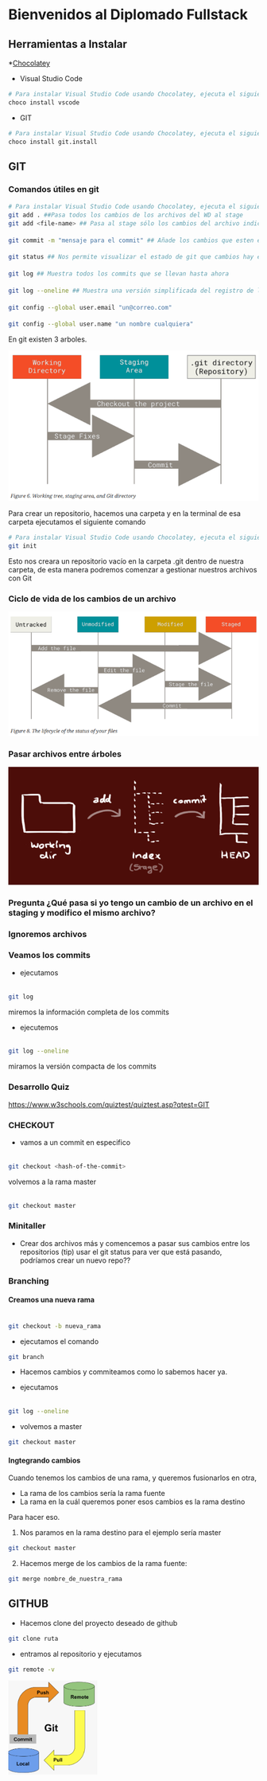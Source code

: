 # Bienvenidos al Diplomado Fullstack

## Herramientas a Instalar

 *[Chocolatey](https://chocolatey.org/)
* Visual Studio Code 

```sh
# Para instalar Visual Studio Code usando Chocolatey, ejecuta el siguiente comando:
choco install vscode
```

* GIT 

```sh
# Para instalar Visual Studio Code usando Chocolatey, ejecuta el siguiente comando:
choco install git.install
```

## GIT

### Comandos útiles en git

```sh
# Para instalar Visual Studio Code usando Chocolatey, ejecuta el siguiente comando:
git add . ##Pasa todos los cambios de los archivos del WD al stage
git add <file-name> ## Pasa al stage sólo los cambios del archivo indicado

git commit -m "mensaje para el commit" ## Añade los cambios que esten en el stage al repositorio.

git status ## Nos permite visualizar el estado de git que cambios hay en los árboles mencionados más adelante

git log ## Muestra todos los commits que se llevan hasta ahora

git log --oneline ## Muestra una versión simplificada del registro de los commits

git config --global user.email "un@correo.com"

git config --global user.name "un nombre cualquiera"

```


En git existen 3 arboles.

![alt text](image.png)

Para crear un repositorio, hacemos una carpeta y en la terminal de esa carpeta ejecutamos el siguiente comando

```sh
# Para instalar Visual Studio Code usando Chocolatey, ejecuta el siguiente comando:
git init
```

Esto nos creara un repositorio vacío en la carpeta .git dentro de nuestra carpeta, de esta manera podremos comenzar a gestionar nuestros archivos con Git

### Ciclo de vida de los cambios de un archivo

![alt text](image-1.png)

### Pasar archivos entre árboles

![alt text](image-2.png)


### Pregunta ¿Qué pasa si yo tengo un cambio de un archivo en el staging y modifico el mismo archivo?

### Ignoremos archivos

### Veamos los commits

* ejecutamos

```sh

git log
```

miremos la información completa de los commits

* ejecutemos 

```sh

git log --oneline
```
miramos la versión compacta de los commits


### Desarrollo Quiz

https://www.w3schools.com/quiztest/quiztest.asp?qtest=GIT

### CHECKOUT

* vamos a un commit en especifico
```sh

git checkout <hash-of-the-commit>
```

volvemos a la rama master

```sh

git checkout master
```



### Minitaller

* Crear dos archivos más y comencemos a pasar sus cambios entre los repositorios (tip) usar el git status para ver que está pasando, podríamos crear un nuevo repo??


### Branching

#### Creamos una nueva rama


```sh

git checkout -b nueva_rama
```
* ejecutamos el comando 

```sh
git branch
```
* Hacemos cambios y commiteamos como lo sabemos hacer ya.

* ejecutamos 

```sh

git log --oneline
```

* volvemos a master

```sh
git checkout master
```

#### Ingtegrando cambios

Cuando tenemos los cambios de una rama, y queremos fusionarlos en otra, 

* La rama de los cambios sería la rama fuente
* La rama en la cuál queremos poner esos cambios es la rama destino

Para hacer eso.
1. Nos paramos en la rama destino para el ejemplo sería master

```sh
git checkout master
```
2. Hacemos merge de los cambios de la rama fuente:
```sh
git merge nombre_de_nuestra_rama
```

## GITHUB

* Hacemos clone del proyecto deseado de github

```sh
git clone ruta
```

* entramos al repositorio y ejecutamos
```sh
git remote -v
```

![alt text](image-3.png)

